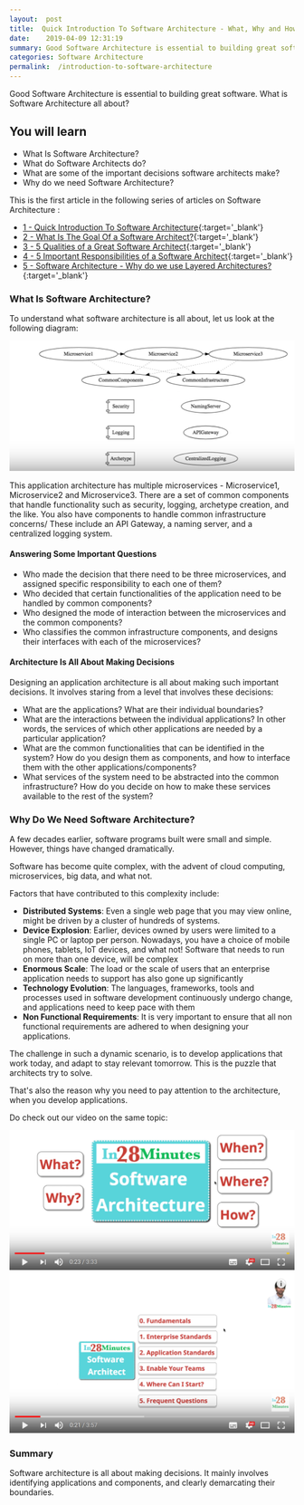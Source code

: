 ```yaml
---
layout:  post
title:  Quick Introduction To Software Architecture - What, Why and How?
date:    2019-04-09 12:31:19
summary: Good Software Architecture is essential to building great software. What is Software Architecture all about?
categories: Software Architecture
permalink:  /introduction-to-software-architecture
---
```


Good Software Architecture is essential to building great software. What is Software Architecture all about?

## You will learn
- What Is Software Architecture?
- What do Software Architects do?
- What are some of the important decisions software architects make?
- Why do we need Software Architecture?

This is the first article in the following series of articles on Software Architecture :
- [1 - Quick Introduction To Software Architecture](/introduction-to-software-architecture){:target='_blank'}
- [2 - What Is The Goal Of a Software Architect?](/what-is-the-goal-of-an-software-architect){:target='_blank'}
- [3 - 5 Qualities of a Great Software Architect](/five-important-qualities-of-a-software-architect){:target='_blank'}
- [4 - 5 Important Responsibilities of a Software Architect](/five-important-responsibilities-of-a-software-architect){:target='_blank'}
- [5 - Software Architecture - Why do we use Layered Architectures?](/software-architecture-why-should-we-use-layered-architecture){:target='_blank'}

### What Is Software Architecture?

To understand what software architecture is all about, let us look at the following diagram:

![image info](images/Capture-087-02.png)

This application architecture has multiple microservices - Microservice1, Microservice2 and Microservice3. There are a set of common components that handle functionality such as security, logging, archetype creation, and the like. You also have components to handle common infrastructure concerns/ These include an API Gateway, a naming server, and a centralized logging system. 

#### Answering Some Important Questions

* Who made the decision that there need to be three microservices, and assigned specific responsibility to each one of them?
* Who decided that certain functionalities of the application need to be handled by common components? 
* Who designed the mode of interaction between the microservices and the common components?
* Who classifies the common infrastructure components, and designs their interfaces with each of the microservices?

#### Architecture Is All About Making Decisions

Designing an application architecture is all about making such important decisions. It involves staring from a level that involves these decisions:

* What are the applications? What are their individual boundaries?
* What are the interactions between the individual applications? In other words, the services of which other applications are needed by a particular application?
* What are the common functionalities that can be identified in the system? How do you design them as components, and how to interface them with the other applications/components?
* What services of the system need to be abstracted into the common infrastructure? How do you decide on how to make these services available to the rest of the system?


### Why Do We Need Software Architecture?

A few decades earlier, software programs built were small and simple. However, things have changed dramatically. 

Software has become quite complex, with the advent of cloud computing, microservices, big data, and what not.

Factors that have contributed to this complexity include:

* **Distributed Systems**: Even a single web page that you may view online, might be driven by a cluster of hundreds of systems.
* **Device Explosion**: Earlier, devices owned by users were limited to a single PC or laptop per person. Nowadays, you have a choice of mobile phones, tablets, IoT devices, and what not! Software that needs to run on  more than one device, will be complex
* **Enormous Scale**: The load or the scale of users that an enterprise application needs to support has also gone up significantly
* **Technology Evolution**: The languages, frameworks, tools and processes used in software development continuously undergo change, and applications need to keep pace with them
* **Non Functional Requirements**: It is very important to ensure that all non functional requirements are adhered to when designing your applications.

The challenge in such a dynamic scenario, is to develop applications that work today, and adapt to stay relevant tomorrow. This is the puzzle that architects try to solve. 

That's also the reason why you need to pay attention to the architecture, when you develop applications. 

Do check out our video on the same topic:

[![image info](images/Capture-087-01.png)](https://www.youtube.com/watch?v=RxNNPU7pz_s)
[![image info](/images/Capture-023-01.png)](https://www.youtube.com/watch?v=RALT8z8Ya0w)

### Summary

Software architecture is all about making decisions. It mainly involves identifying applications and components, and clearly demarcating their boundaries. 